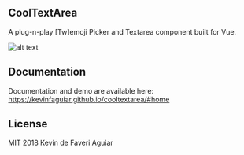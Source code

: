 ## CoolTextArea
 A plug-n-play [Tw]emoji Picker and Textarea component built for Vue.

![alt text](https://i.imgur.com/kd7JPiC.png "CoolTextArea Demo")


## Documentation
Documentation and demo are available here: https://kevinfaguiar.github.io/cooltextarea/#home

## License
MIT 2018 Kevin de Faveri Aguiar
